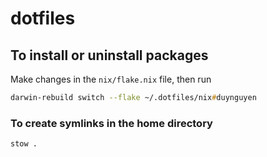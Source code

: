 # dotfiles

## To install or uninstall packages
Make changes in the `nix/flake.nix` file, then run
```zsh
darwin-rebuild switch --flake ~/.dotfiles/nix#duynguyen
```

### To create symlinks in the home directory
```zsh
stow .
```
